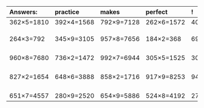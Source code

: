| Answers: | practice | makes | perfect | ! |
| :--- | :--- | :--- | :--- | :--- |
| 362×5=1810 | 392×4=1568 | 792×9=7128 | 262×6=1572 | 409×7=2863 | 
|   |   |   |   |   | 
|   |   |   |   |   | 
|   |   |   |   |   | 
| 264×3=792 | 345×9=3105 | 957×8=7656 | 184×2=368 | 698×5=3490 | 
|   |   |   |   |   | 
|   |   |   |   |   | 
|   |   |   |   |   | 
|   |   |   |   |   | 
| 960×8=7680 | 736×2=1472 | 992×7=6944 | 305×5=1525 | 302×3=906 | 
|   |   |   |   |   | 
|   |   |   |   |   | 
|   |   |   |   |   | 
|   |   |   |   |   | 
| 827×2=1654 | 648×6=3888 | 858×2=1716 | 917×9=8253 | 941×8=7528 | 
|   |   |   |   |   | 
|   |   |   |   |   | 
|   |   |   |   |   | 
|   |   |   |   |   | 
| 651×7=4557 | 280×9=2520 | 654×9=5886 | 524×8=4192 | 272×9=2448 | 
